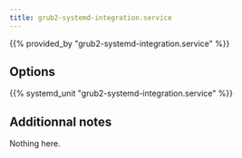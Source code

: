 ```yaml
---
title: grub2-systemd-integration.service
---
```


{{% provided_by "grub2-systemd-integration.service" %}}

## Options

{{% systemd_unit "grub2-systemd-integration.service" %}}

## Additionnal notes

Nothing here.